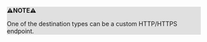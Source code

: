 <div style="margin:2em; background-color: #e0e0e0;">

<strong>⚠️NOTE️️️⚠️</strong>

One of the destination types can be a custom HTTP/HTTPS endpoint.
</div>

